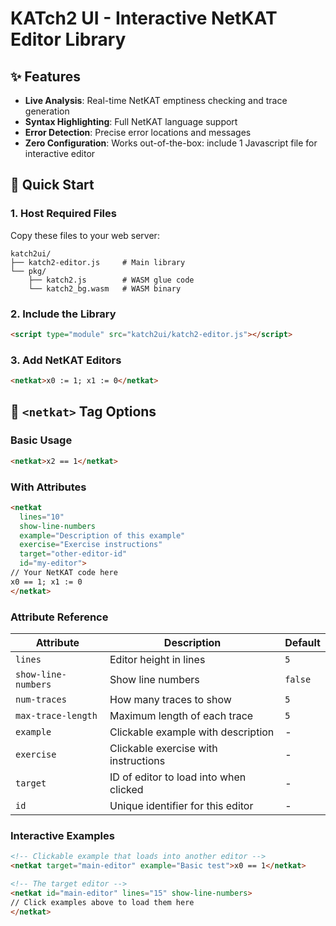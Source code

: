 # KATch2 UI - Interactive NetKAT Editor Library

## ✨ Features

- **Live Analysis**: Real-time NetKAT emptiness checking and trace generation
- **Syntax Highlighting**: Full NetKAT language support
- **Error Detection**: Precise error locations and messages
- **Zero Configuration**: Works out-of-the-box: include 1 Javascript file for <netkat> interactive editor

## 🚀 Quick Start

### 1. Host Required Files
Copy these files to your web server:
```
katch2ui/
├── katch2-editor.js     # Main library
└── pkg/
    ├── katch2.js        # WASM glue code
    └── katch2_bg.wasm   # WASM binary
```

### 2. Include the Library
```html
<script type="module" src="katch2ui/katch2-editor.js"></script>
```

### 3. Add NetKAT Editors
```html
<netkat>x0 := 1; x1 := 0</netkat>
```

## 📝 `<netkat>` Tag Options

### Basic Usage
```html
<netkat>x2 == 1</netkat>
```

### With Attributes
```html
<netkat 
  lines="10" 
  show-line-numbers
  example="Description of this example"
  exercise="Exercise instructions"
  target="other-editor-id"
  id="my-editor">
// Your NetKAT code here
x0 == 1; x1 := 0
</netkat>
```

### Attribute Reference
| Attribute | Description | Default |
|-----------|-------------|---------|
| `lines` | Editor height in lines | `5` |
| `show-line-numbers` | Show line numbers | `false` |
| `num-traces` | How many traces to show | `5` |
| `max-trace-length` | Maximum length of each trace | `5` |
| `example` | Clickable example with description | - |
| `exercise` | Clickable exercise with instructions | - |
| `target` | ID of editor to load into when clicked | - |
| `id` | Unique identifier for this editor | - |

### Interactive Examples
```html
<!-- Clickable example that loads into another editor -->
<netkat target="main-editor" example="Basic test">x0 == 1</netkat>

<!-- The target editor -->
<netkat id="main-editor" lines="15" show-line-numbers>
// Click examples above to load them here
</netkat>
```




